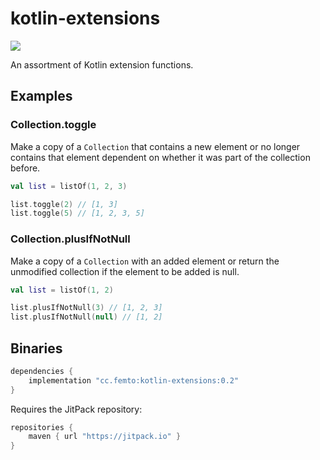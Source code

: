 # kotlin-extensions

[![](https://jitpack.io/v/cc.femto/kotlin-extensions.svg)](https://jitpack.io/#cc.femto/kotlin-extensions)

An assortment of Kotlin extension functions.


## Examples

### Collection.toggle
Make a copy of a `Collection` that contains a new element
or no longer contains that element dependent on whether it was
part of the collection before.

```kotlin
val list = listOf(1, 2, 3)

list.toggle(2) // [1, 3]
list.toggle(5) // [1, 2, 3, 5]
```

### Collection.plusIfNotNull
Make a copy of a `Collection` with an added element or return
the unmodified collection if the element to be added is null.

```kotlin
val list = listOf(1, 2)

list.plusIfNotNull(3) // [1, 2, 3]
list.plusIfNotNull(null) // [1, 2]
```


## Binaries
```gradle
dependencies {
    implementation "cc.femto:kotlin-extensions:0.2"
}
```

Requires the JitPack repository:
```gradle
repositories {
    maven { url "https://jitpack.io" }
}
```

